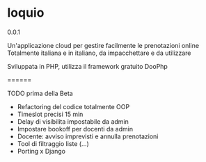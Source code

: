 loquio
======
0.0.1

Un'applicazione cloud per gestire facilmente le prenotazioni online
Totalmente italiana e in italiano, da impacchettare e da utilizzare

Sviluppata in PHP, utilizza il framework gratuito DooPhp

======

TODO prima della Beta
+ Refactoring del codice totalmente OOP
+ Timeslot precisi 15 min
+ Delay di visibilita impostabile da admin
+ Impostare bookoff per docenti da admin
+ Docente: avviso imprevisti e annulla prenotazioni
+ Tool di filtraggio liste (...)
+ Porting x Django

